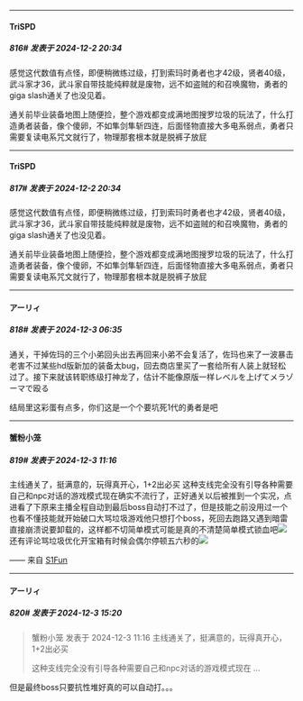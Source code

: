 ﻿
*****

####  TriSPD  
##### 816#       发表于 2024-12-2 20:34

感觉这代数值有点怪，即便稍微练过级，打到索玛时勇者也才42级，贤者40级，武斗家才36，武斗家自带技能纯粹就是废物，远不如盗贼的和召唤魔物，勇者的giga slash通关了也没见着。

通关前毕业装备地图上随便捡，整个游戏都变成满地图搜罗垃圾的玩法了，什么打造勇者装备，像个傻卵，不如隼剑隼斩四连，后面怪物直接大多电系弱点，勇者只需要复读电系咒文就行了，物理那套根本就是脱裤子放屁


*****

####  TriSPD  
##### 817#       发表于 2024-12-2 20:34

感觉这代数值有点怪，即便稍微练过级，打到索玛时勇者也才42级，贤者40级，武斗家才36，武斗家自带技能纯粹就是废物，远不如盗贼的和召唤魔物，勇者的giga slash通关了也没见着。

通关前毕业装备地图上随便捡，整个游戏都变成满地图搜罗垃圾的玩法了，什么打造勇者装备，像个傻卵，不如隼剑隼斩四连，后面怪物直接大多电系弱点，勇者只需要复读电系咒文就行了，物理那套根本就是脱裤子放屁

*****

####  アーリィ  
##### 818#       发表于 2024-12-3 06:35

通关，干掉佐玛的三个小弟回头出去再回来小弟不会复活了，佐玛也来了一波暴击老害不过某些hd版新加的装备太bug，回去商店里买了一套给所有人装上就轻松过了。接下来就该转职练级打神龙了，估计不能像原版一样レベルを上げてメラゾーマで殴る

结局里这彩蛋有点多，你们这是一个个要坑死1代的勇者是吧


*****

####  蟹粉小笼  
##### 819#       发表于 2024-12-3 11:16

主线通关了，挺满意的，玩得真开心，1+2出必买
这种支线完全没有引导各种需要自己和npc对话的游戏模式现在确实不流行了，正好通关以后被推到一个实况，点进看了下原来主播全程自动到最后boss自动打不过了，但是技能之前没用过一个也看不懂技能就开始破口大骂垃圾游戏他只想打个boss，死回去跑路又遇到暗雷直接崩溃说要卸载的，这样都不切简单模式可能是真的不清楚简单模式锁血吧<img src="https://static.saraba1st.com/image/smiley/face2017/009.gif" referrerpolicy="no-referrer">还有评论骂垃圾优化开宝箱有时候会偶尔停顿五六秒的<img src="https://static.saraba1st.com/image/smiley/face2017/226.png" referrerpolicy="no-referrer">

—— 来自 [S1Fun](https://s1fun.koalcat.com)


*****

####  アーリィ  
##### 820#       发表于 2024-12-3 15:20

<blockquote>蟹粉小笼 发表于 2024-12-3 11:16
主线通关了，挺满意的，玩得真开心，1+2出必买

这种支线完全没有引导各种需要自己和npc对话的游戏模式现在 ...</blockquote>
但是最终boss只要抗性堆好真的可以自动打。。。

